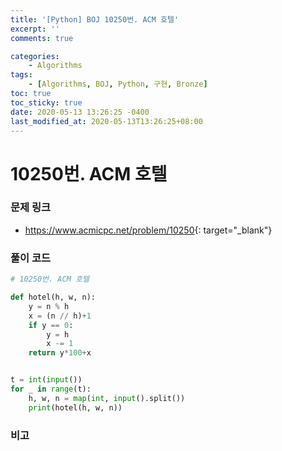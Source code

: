 ```yaml
---
title: '[Python] BOJ 10250번. ACM 호텔'
excerpt: ''
comments: true

categories:
    - Algorithms
tags:
    - [Algorithms, BOJ, Python, 구현, Bronze]
toc: true
toc_sticky: true
date: 2020-05-13 13:26:25 -0400
last_modified_at: 2020-05-13T13:26:25+08:00
---
```


# 10250번. ACM 호텔

### 문제 링크

-   <https://www.acmicpc.net/problem/10250>{: target="\_blank"}

### 풀이 코드

```python
# 10250번. ACM 호텔

def hotel(h, w, n):
    y = n % h
    x = (n // h)+1
    if y == 0:
        y = h
        x -= 1
    return y*100+x


t = int(input())
for _ in range(t):
    h, w, n = map(int, input().split())
    print(hotel(h, w, n))
```

### 비고
